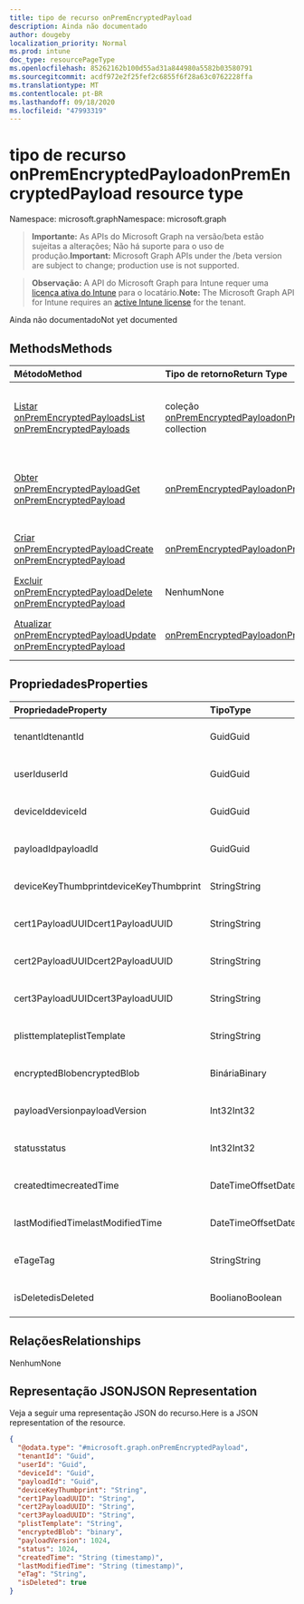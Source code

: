 ```yaml
---
title: tipo de recurso onPremEncryptedPayload
description: Ainda não documentado
author: dougeby
localization_priority: Normal
ms.prod: intune
doc_type: resourcePageType
ms.openlocfilehash: 85262162b100d55ad31a844980a5582b03580791
ms.sourcegitcommit: acdf972e2f25fef2c6855f6f28a63c0762228ffa
ms.translationtype: MT
ms.contentlocale: pt-BR
ms.lasthandoff: 09/18/2020
ms.locfileid: "47993319"
---
```

# <a name="onpremencryptedpayload-resource-type"></a><span data-ttu-id="17224-103">tipo de recurso onPremEncryptedPayload</span><span class="sxs-lookup"><span data-stu-id="17224-103">onPremEncryptedPayload resource type</span></span>

<span data-ttu-id="17224-104">Namespace: microsoft.graph</span><span class="sxs-lookup"><span data-stu-id="17224-104">Namespace: microsoft.graph</span></span>

> <span data-ttu-id="17224-105">**Importante:** As APIs do Microsoft Graph na versão/beta estão sujeitas a alterações; Não há suporte para o uso de produção.</span><span class="sxs-lookup"><span data-stu-id="17224-105">**Important:** Microsoft Graph APIs under the /beta version are subject to change; production use is not supported.</span></span>

> <span data-ttu-id="17224-106">**Observação:** A API do Microsoft Graph para Intune requer uma [licença ativa do Intune](https://go.microsoft.com/fwlink/?linkid=839381) para o locatário.</span><span class="sxs-lookup"><span data-stu-id="17224-106">**Note:** The Microsoft Graph API for Intune requires an [active Intune license](https://go.microsoft.com/fwlink/?linkid=839381) for the tenant.</span></span>

<span data-ttu-id="17224-107">Ainda não documentado</span><span class="sxs-lookup"><span data-stu-id="17224-107">Not yet documented</span></span>

## <a name="methods"></a><span data-ttu-id="17224-108">Methods</span><span class="sxs-lookup"><span data-stu-id="17224-108">Methods</span></span>
|<span data-ttu-id="17224-109">Método</span><span class="sxs-lookup"><span data-stu-id="17224-109">Method</span></span>|<span data-ttu-id="17224-110">Tipo de retorno</span><span class="sxs-lookup"><span data-stu-id="17224-110">Return Type</span></span>|<span data-ttu-id="17224-111">Descrição</span><span class="sxs-lookup"><span data-stu-id="17224-111">Description</span></span>|
|:---|:---|:---|
|[<span data-ttu-id="17224-112">Listar onPremEncryptedPayloads</span><span class="sxs-lookup"><span data-stu-id="17224-112">List onPremEncryptedPayloads</span></span>](../api/intune-raimportcerts-onpremencryptedpayload-list.md)|<span data-ttu-id="17224-113">coleção [onPremEncryptedPayload](../resources/intune-raimportcerts-onpremencryptedpayload.md)</span><span class="sxs-lookup"><span data-stu-id="17224-113">[onPremEncryptedPayload](../resources/intune-raimportcerts-onpremencryptedpayload.md) collection</span></span>|<span data-ttu-id="17224-114">Listar Propriedades e relações dos objetos [onPremEncryptedPayload](../resources/intune-raimportcerts-onpremencryptedpayload.md) .</span><span class="sxs-lookup"><span data-stu-id="17224-114">List properties and relationships of the [onPremEncryptedPayload](../resources/intune-raimportcerts-onpremencryptedpayload.md) objects.</span></span>|
|[<span data-ttu-id="17224-115">Obter onPremEncryptedPayload</span><span class="sxs-lookup"><span data-stu-id="17224-115">Get onPremEncryptedPayload</span></span>](../api/intune-raimportcerts-onpremencryptedpayload-get.md)|[<span data-ttu-id="17224-116">onPremEncryptedPayload</span><span class="sxs-lookup"><span data-stu-id="17224-116">onPremEncryptedPayload</span></span>](../resources/intune-raimportcerts-onpremencryptedpayload.md)|<span data-ttu-id="17224-117">Leia as propriedades e as relações do objeto [onPremEncryptedPayload](../resources/intune-raimportcerts-onpremencryptedpayload.md) .</span><span class="sxs-lookup"><span data-stu-id="17224-117">Read properties and relationships of the [onPremEncryptedPayload](../resources/intune-raimportcerts-onpremencryptedpayload.md) object.</span></span>|
|[<span data-ttu-id="17224-118">Criar onPremEncryptedPayload</span><span class="sxs-lookup"><span data-stu-id="17224-118">Create onPremEncryptedPayload</span></span>](../api/intune-raimportcerts-onpremencryptedpayload-create.md)|[<span data-ttu-id="17224-119">onPremEncryptedPayload</span><span class="sxs-lookup"><span data-stu-id="17224-119">onPremEncryptedPayload</span></span>](../resources/intune-raimportcerts-onpremencryptedpayload.md)|<span data-ttu-id="17224-120">Criar um novo objeto [onPremEncryptedPayload](../resources/intune-raimportcerts-onpremencryptedpayload.md) .</span><span class="sxs-lookup"><span data-stu-id="17224-120">Create a new [onPremEncryptedPayload](../resources/intune-raimportcerts-onpremencryptedpayload.md) object.</span></span>|
|[<span data-ttu-id="17224-121">Excluir onPremEncryptedPayload</span><span class="sxs-lookup"><span data-stu-id="17224-121">Delete onPremEncryptedPayload</span></span>](../api/intune-raimportcerts-onpremencryptedpayload-delete.md)|<span data-ttu-id="17224-122">Nenhum</span><span class="sxs-lookup"><span data-stu-id="17224-122">None</span></span>|<span data-ttu-id="17224-123">Exclui [onPremEncryptedPayload](../resources/intune-raimportcerts-onpremencryptedpayload.md).</span><span class="sxs-lookup"><span data-stu-id="17224-123">Deletes a [onPremEncryptedPayload](../resources/intune-raimportcerts-onpremencryptedpayload.md).</span></span>|
|[<span data-ttu-id="17224-124">Atualizar onPremEncryptedPayload</span><span class="sxs-lookup"><span data-stu-id="17224-124">Update onPremEncryptedPayload</span></span>](../api/intune-raimportcerts-onpremencryptedpayload-update.md)|[<span data-ttu-id="17224-125">onPremEncryptedPayload</span><span class="sxs-lookup"><span data-stu-id="17224-125">onPremEncryptedPayload</span></span>](../resources/intune-raimportcerts-onpremencryptedpayload.md)|<span data-ttu-id="17224-126">Atualiza as propriedades de um objeto [onPremEncryptedPayload](../resources/intune-raimportcerts-onpremencryptedpayload.md) .</span><span class="sxs-lookup"><span data-stu-id="17224-126">Update the properties of a [onPremEncryptedPayload](../resources/intune-raimportcerts-onpremencryptedpayload.md) object.</span></span>|

## <a name="properties"></a><span data-ttu-id="17224-127">Propriedades</span><span class="sxs-lookup"><span data-stu-id="17224-127">Properties</span></span>
|<span data-ttu-id="17224-128">Propriedade</span><span class="sxs-lookup"><span data-stu-id="17224-128">Property</span></span>|<span data-ttu-id="17224-129">Tipo</span><span class="sxs-lookup"><span data-stu-id="17224-129">Type</span></span>|<span data-ttu-id="17224-130">Descrição</span><span class="sxs-lookup"><span data-stu-id="17224-130">Description</span></span>|
|:---|:---|:---|
|<span data-ttu-id="17224-131">tenantId</span><span class="sxs-lookup"><span data-stu-id="17224-131">tenantId</span></span>|<span data-ttu-id="17224-132">Guid</span><span class="sxs-lookup"><span data-stu-id="17224-132">Guid</span></span>|<span data-ttu-id="17224-133">Ainda não documentado</span><span class="sxs-lookup"><span data-stu-id="17224-133">Not yet documented</span></span>|
|<span data-ttu-id="17224-134">userId</span><span class="sxs-lookup"><span data-stu-id="17224-134">userId</span></span>|<span data-ttu-id="17224-135">Guid</span><span class="sxs-lookup"><span data-stu-id="17224-135">Guid</span></span>|<span data-ttu-id="17224-136">Ainda não documentado</span><span class="sxs-lookup"><span data-stu-id="17224-136">Not yet documented</span></span>|
|<span data-ttu-id="17224-137">deviceId</span><span class="sxs-lookup"><span data-stu-id="17224-137">deviceId</span></span>|<span data-ttu-id="17224-138">Guid</span><span class="sxs-lookup"><span data-stu-id="17224-138">Guid</span></span>|<span data-ttu-id="17224-139">Ainda não documentado</span><span class="sxs-lookup"><span data-stu-id="17224-139">Not yet documented</span></span>|
|<span data-ttu-id="17224-140">payloadId</span><span class="sxs-lookup"><span data-stu-id="17224-140">payloadId</span></span>|<span data-ttu-id="17224-141">Guid</span><span class="sxs-lookup"><span data-stu-id="17224-141">Guid</span></span>|<span data-ttu-id="17224-142">Ainda não documentado</span><span class="sxs-lookup"><span data-stu-id="17224-142">Not yet documented</span></span>|
|<span data-ttu-id="17224-143">deviceKeyThumbprint</span><span class="sxs-lookup"><span data-stu-id="17224-143">deviceKeyThumbprint</span></span>|<span data-ttu-id="17224-144">String</span><span class="sxs-lookup"><span data-stu-id="17224-144">String</span></span>|<span data-ttu-id="17224-145">Ainda não documentado</span><span class="sxs-lookup"><span data-stu-id="17224-145">Not yet documented</span></span>|
|<span data-ttu-id="17224-146">cert1PayloadUUID</span><span class="sxs-lookup"><span data-stu-id="17224-146">cert1PayloadUUID</span></span>|<span data-ttu-id="17224-147">String</span><span class="sxs-lookup"><span data-stu-id="17224-147">String</span></span>|<span data-ttu-id="17224-148">Ainda não documentado</span><span class="sxs-lookup"><span data-stu-id="17224-148">Not yet documented</span></span>|
|<span data-ttu-id="17224-149">cert2PayloadUUID</span><span class="sxs-lookup"><span data-stu-id="17224-149">cert2PayloadUUID</span></span>|<span data-ttu-id="17224-150">String</span><span class="sxs-lookup"><span data-stu-id="17224-150">String</span></span>|<span data-ttu-id="17224-151">Ainda não documentado</span><span class="sxs-lookup"><span data-stu-id="17224-151">Not yet documented</span></span>|
|<span data-ttu-id="17224-152">cert3PayloadUUID</span><span class="sxs-lookup"><span data-stu-id="17224-152">cert3PayloadUUID</span></span>|<span data-ttu-id="17224-153">String</span><span class="sxs-lookup"><span data-stu-id="17224-153">String</span></span>|<span data-ttu-id="17224-154">Ainda não documentado</span><span class="sxs-lookup"><span data-stu-id="17224-154">Not yet documented</span></span>|
|<span data-ttu-id="17224-155">plisttemplate</span><span class="sxs-lookup"><span data-stu-id="17224-155">plistTemplate</span></span>|<span data-ttu-id="17224-156">String</span><span class="sxs-lookup"><span data-stu-id="17224-156">String</span></span>|<span data-ttu-id="17224-157">Ainda não documentado</span><span class="sxs-lookup"><span data-stu-id="17224-157">Not yet documented</span></span>|
|<span data-ttu-id="17224-158">encryptedBlob</span><span class="sxs-lookup"><span data-stu-id="17224-158">encryptedBlob</span></span>|<span data-ttu-id="17224-159">Binária</span><span class="sxs-lookup"><span data-stu-id="17224-159">Binary</span></span>|<span data-ttu-id="17224-160">Ainda não documentado</span><span class="sxs-lookup"><span data-stu-id="17224-160">Not yet documented</span></span>|
|<span data-ttu-id="17224-161">payloadVersion</span><span class="sxs-lookup"><span data-stu-id="17224-161">payloadVersion</span></span>|<span data-ttu-id="17224-162">Int32</span><span class="sxs-lookup"><span data-stu-id="17224-162">Int32</span></span>|<span data-ttu-id="17224-163">Ainda não documentado</span><span class="sxs-lookup"><span data-stu-id="17224-163">Not yet documented</span></span>|
|<span data-ttu-id="17224-164">status</span><span class="sxs-lookup"><span data-stu-id="17224-164">status</span></span>|<span data-ttu-id="17224-165">Int32</span><span class="sxs-lookup"><span data-stu-id="17224-165">Int32</span></span>|<span data-ttu-id="17224-166">Ainda não documentado</span><span class="sxs-lookup"><span data-stu-id="17224-166">Not yet documented</span></span>|
|<span data-ttu-id="17224-167">createdtime</span><span class="sxs-lookup"><span data-stu-id="17224-167">createdTime</span></span>|<span data-ttu-id="17224-168">DateTimeOffset</span><span class="sxs-lookup"><span data-stu-id="17224-168">DateTimeOffset</span></span>|<span data-ttu-id="17224-169">Ainda não documentado</span><span class="sxs-lookup"><span data-stu-id="17224-169">Not yet documented</span></span>|
|<span data-ttu-id="17224-170">lastModifiedTime</span><span class="sxs-lookup"><span data-stu-id="17224-170">lastModifiedTime</span></span>|<span data-ttu-id="17224-171">DateTimeOffset</span><span class="sxs-lookup"><span data-stu-id="17224-171">DateTimeOffset</span></span>|<span data-ttu-id="17224-172">Ainda não documentado</span><span class="sxs-lookup"><span data-stu-id="17224-172">Not yet documented</span></span>|
|<span data-ttu-id="17224-173">eTag</span><span class="sxs-lookup"><span data-stu-id="17224-173">eTag</span></span>|<span data-ttu-id="17224-174">String</span><span class="sxs-lookup"><span data-stu-id="17224-174">String</span></span>|<span data-ttu-id="17224-175">Ainda não documentado</span><span class="sxs-lookup"><span data-stu-id="17224-175">Not yet documented</span></span>|
|<span data-ttu-id="17224-176">isDeleted</span><span class="sxs-lookup"><span data-stu-id="17224-176">isDeleted</span></span>|<span data-ttu-id="17224-177">Booliano</span><span class="sxs-lookup"><span data-stu-id="17224-177">Boolean</span></span>|<span data-ttu-id="17224-178">Ainda não documentado</span><span class="sxs-lookup"><span data-stu-id="17224-178">Not yet documented</span></span>|

## <a name="relationships"></a><span data-ttu-id="17224-179">Relações</span><span class="sxs-lookup"><span data-stu-id="17224-179">Relationships</span></span>
<span data-ttu-id="17224-180">Nenhum</span><span class="sxs-lookup"><span data-stu-id="17224-180">None</span></span>

## <a name="json-representation"></a><span data-ttu-id="17224-181">Representação JSON</span><span class="sxs-lookup"><span data-stu-id="17224-181">JSON Representation</span></span>
<span data-ttu-id="17224-182">Veja a seguir uma representação JSON do recurso.</span><span class="sxs-lookup"><span data-stu-id="17224-182">Here is a JSON representation of the resource.</span></span>
<!-- {
  "blockType": "resource",
  "keyProperty": "id",
  "@odata.type": "microsoft.graph.onPremEncryptedPayload"
}
-->
``` json
{
  "@odata.type": "#microsoft.graph.onPremEncryptedPayload",
  "tenantId": "Guid",
  "userId": "Guid",
  "deviceId": "Guid",
  "payloadId": "Guid",
  "deviceKeyThumbprint": "String",
  "cert1PayloadUUID": "String",
  "cert2PayloadUUID": "String",
  "cert3PayloadUUID": "String",
  "plistTemplate": "String",
  "encryptedBlob": "binary",
  "payloadVersion": 1024,
  "status": 1024,
  "createdTime": "String (timestamp)",
  "lastModifiedTime": "String (timestamp)",
  "eTag": "String",
  "isDeleted": true
}
```






